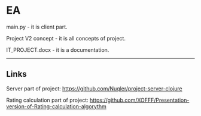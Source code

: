 # EA

main.py - it is client part.

Project V2 concept - it is all concepts of project.

IT_PROJECT.docx - it is a documentation.
__________________________________________________________
## Links

Server part of project: https://github.com/Nuqler/project-server-clojure

Rating calculation part of project: https://github.com/XOFFF/Presentation-version-of-Rating-calculation-algorythm
